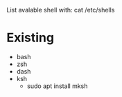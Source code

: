 List avalable shell with:
cat /etc/shells

# Existing

* bash
* zsh
* dash
* ksh
  * sudo apt install mksh
